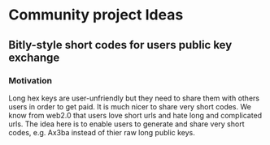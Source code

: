 # Community project Ideas

## Bitly-style short codes for users public key exchange

### Motivation
Long hex keys are user-unfriendly but they need to share them with others users in order to get paid.
It is much nicer to share very short codes. We know from web2.0 that users love short urls and hate long and complicated urls.
The idea here is to enable users to generate and share very short codes, e.g. Ax3ba instead of thier raw long public keys.




